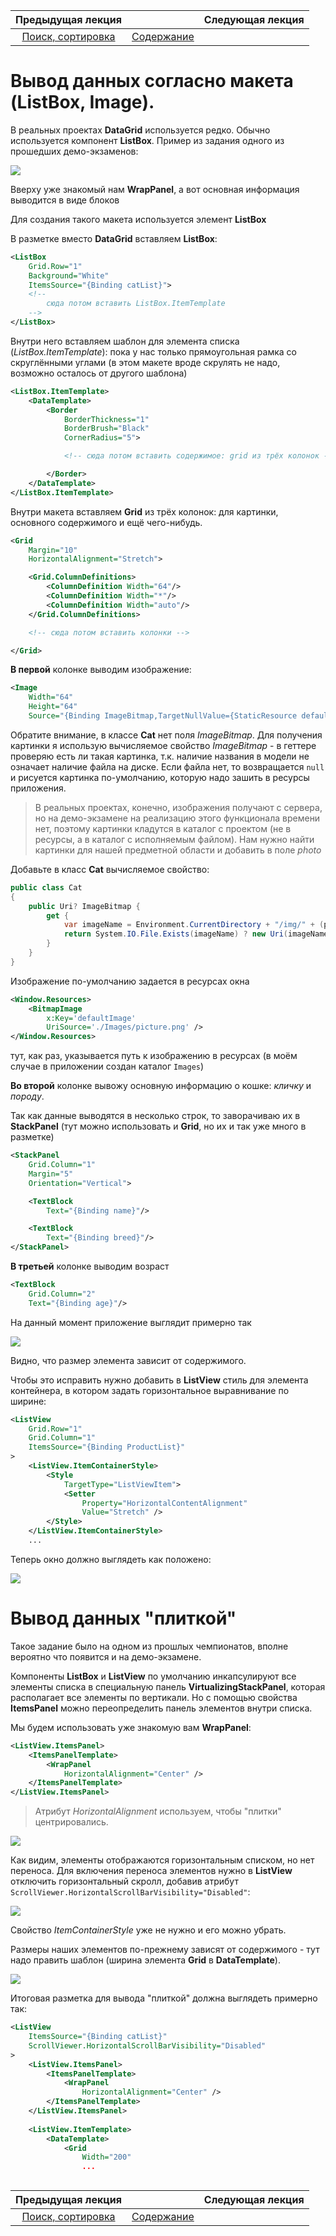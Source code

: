 Предыдущая лекция | &nbsp; | Следующая лекция
:----------------:|:----------:|:----------------:
[Поиск, сортировка](./articles/wpf_search_sort.md) | [Содержание](../readme.md#тема-8-оконные-приложения) | &nbsp;

# Вывод данных согласно макета (ListBox, Image).

В реальных проектах **DataGrid** используется редко. Обычно используется компонент **ListBox**. Пример из задания одного из прошедших демо-экзаменов:

![](../img/product_list_layout.jpg)


Вверху уже знакомый нам **WrapPanel**, а вот основная информация выводится в виде блоков

Для создания такого макета используется элемент **ListBox**

В разметке вместо **DataGrid** вставляем **ListBox**:

```xml
<ListBox 
    Grid.Row="1"
    Background="White"
    ItemsSource="{Binding catList}">
    <!-- 
        сюда потом вставить ListBox.ItemTemplate 
    -->
</ListBox>
```

Внутри него вставляем шаблон для элемента списка (*ListBox.ItemTemplate*): пока у нас только прямоугольная рамка со скруглёнными углами (в этом макете вроде скрулять не надо, возможно осталось от другого шаблона)

```xml
<ListBox.ItemTemplate>
    <DataTemplate>
        <Border 
            BorderThickness="1" 
            BorderBrush="Black" 
            CornerRadius="5">

            <!-- сюда потом вставить содержимое: grid из трёх колонок -->

        </Border>
    </DataTemplate>
</ListBox.ItemTemplate>  
```

Внутри макета вставляем **Grid** из трёх колонок: для картинки, основного содержимого и ещё чего-нибудь.

```xml
<Grid 
    Margin="10" 
    HorizontalAlignment="Stretch">

    <Grid.ColumnDefinitions>
        <ColumnDefinition Width="64"/>
        <ColumnDefinition Width="*"/>
        <ColumnDefinition Width="auto"/>
    </Grid.ColumnDefinitions>

    <!-- сюда потом вставить колонки -->

</Grid>
```

**В первой** колонке выводим изображение:

```xml
<Image
    Width="64" 
    Height="64"
    Source="{Binding ImageBitmap,TargetNullValue={StaticResource defaultImage}}" />
```

Обратите внимание, в классе **Cat** нет поля *ImageBitmap*. Для получения картинки я использую вычисляемое свойство *ImageBitmap* - в геттере проверяю есть ли такая картинка, т.к. наличие названия в модели не означает наличие файла на диске. Если файла нет, то возвращается `null` и рисуется картинка по-умолчанию, которую надо зашить в ресурсы приложения.

>В реальных проектах, конечно, изображения получают с сервера, но на демо-экзамене на реализацию этого функционала времени нет, поэтому картинки кладутся в каталог с проектом (не в ресурсы, а в каталог с исполняемым файлом). Нам нужно найти картинки для нашей предметной области и добавить в поле _photo_

Добавьте в класс **Cat** вычисляемое свойство:  

```cs
public class Cat
{
    public Uri? ImageBitmap {
        get {
            var imageName = Environment.CurrentDirectory + "/img/" + (photo ?? "");
            return System.IO.File.Exists(imageName) ? new Uri(imageName) : null;
        }
    }
}
```

Изображение по-умолчанию задается в ресурсах окна

```xml
<Window.Resources>
    <BitmapImage 
        x:Key='defaultImage' 
        UriSource='./Images/picture.png' />
</Window.Resources>
```

тут, как раз, указывается путь к изображению в ресурсах (в моём случае в приложении создан каталог `Images`)


**Во второй** колонке вывожу основную информацию о кошке: _кличку_ и _породу_.

Так как данные выводятся в несколько строк, то заворачиваю их в **StackPanel** (тут можно использовать и **Grid**, но их и так уже много в разметке)

```xml
<StackPanel
    Grid.Column="1"
    Margin="5"
    Orientation="Vertical">

    <TextBlock 
        Text="{Binding name}"/>

    <TextBlock 
        Text="{Binding breed}"/>
</StackPanel>
```

**В третьей** колонке выводим возраст

```xml
<TextBlock 
    Grid.Column="2"
    Text="{Binding age}"/>
```

На данный момент приложение выглядит примерно так

![](../img/cs005.png)

Видно, что размер элемента зависит от содержимого.

Чтобы это исправить нужно добавить в **ListView** стиль для элемента контейнера, в котором задать горизонтальное выравнивание по ширине:

```xml
<ListView
    Grid.Row="1"
    Grid.Column="1"
    ItemsSource="{Binding ProductList}"
>
    <ListView.ItemContainerStyle>
        <Style 
            TargetType="ListViewItem">
            <Setter 
                Property="HorizontalContentAlignment"
                Value="Stretch" />
        </Style>
    </ListView.ItemContainerStyle>
    ...
```

Теперь окно должно выглядеть как положено:

![](../img/cs006.png)

# Вывод данных "плиткой"

Такое задание было на одном из прошлых чемпионатов, вполне вероятно что появится и на демо-экзамене.

Компоненты **ListBox** и **ListView** по умолчанию инкапсулируют все элементы списка в специальную панель **VirtualizingStackPanel**, которая располагает все элементы по вертикали. Но с помощью свойства **ItemsPanel** можно переопределить панель элементов внутри списка. 

Мы будем использовать уже знакомую вам **WrapPanel**:

```xml
<ListView.ItemsPanel>
    <ItemsPanelTemplate>
        <WrapPanel 
            HorizontalAlignment="Center" />
    </ItemsPanelTemplate>
</ListView.ItemsPanel>
```

>Атрибут *HorizontalAlignment* используем, чтобы "плитки" центрировались.

![](../img/01072.png)

Как видим, элементы отображаются горизонтальным списком, но нет переноса. Для включения переноса элементов нужно в **ListView** отключить горизонтальный скролл, добавив атрибут `ScrollViewer.HorizontalScrollBarVisibility="Disabled"`:

![](../img/01073.png)

Свойство *ItemContainerStyle* уже не нужно и его можно убрать.

Размеры наших элементов по-прежнему зависят от содержимого - тут надо править шаблон (ширина элемента **Grid** в **DataTemplate**).

![](../img/listbox001.png)

Итоговая разметка для вывода "плиткой" должна выглядеть примерно так:

```xml
<ListView
    ItemsSource="{Binding catList}"
    ScrollViewer.HorizontalScrollBarVisibility="Disabled" 
>
    <ListView.ItemsPanel>
        <ItemsPanelTemplate>
            <WrapPanel 
                HorizontalAlignment="Center" />
        </ItemsPanelTemplate>
    </ListView.ItemsPanel>
    
    <ListView.ItemTemplate>
        <DataTemplate>
            <Grid
                Width="200"
                ...
```

```xml
```

Предыдущая лекция | &nbsp; | Следующая лекция
:----------------:|:----------:|:----------------:
[Поиск, сортировка](./articles/wpf_search_sort.md) | [Содержание](../readme.md#тема-8-оконные-приложения) | &nbsp;